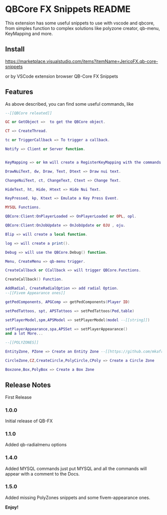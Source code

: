 # QBCore FX Snippets README

This extension has some useful snippets to use with vscode and qbcore, from simples function to complex solutions like polyzone creator, qb-menu, KeyMapping and more.

## Install

https://marketplace.visualstudio.com/items?itemName=JericoFX.qb-core-snippets

or by VSCode extension browser QB-Core FX Snippets

## Features

As above described, you can find some useful commands, like

```lua
--[[QBCore releated]]

GC or GetObject =>  to get the QBCore object.

CT => CreateThread.

tc or TriggerCallback => To trigger a callback.

Notify => Client or Server function.


KeyMapping => or km will create a RegisterKeyMapping with the commands and a link to the fivem Docs.

DrawNuiText, dw, Draw, Text, Dtext => Draw nui text.

ChangeNuiText, ct, ChangeText, Ctext => Change Text.

HideText, ht, Hide, Htext => Hide Nui Text.

KeyPressed, kp, Ktext => Emulate a Key Press Event.

MYSQL Functions.

QBCore:Client:OnPlayerLoaded => OnPlayerLoaded or OPL, opl.

QBCore:Client:OnJobUpdate => OnJobUpdate or OJU , oju.

Blip => will create a local function.

log => will create a print().

Debug => will use the QBCore.Debug() function.

Menu, CreateMenu => qb-menu trigger.

CreateCallback or CCallback => will trigger QBCore.Functions.

CreateCallback() Function.

AddRadial, CreateRadialOption => add radial Option.
--[[Fivem Appearance ones]]

getPedComponents, APGComp => getPedComponents(Player ID)

setPedTattoos, spt, APSTattoos => setPedTattoos(Ped,table)

setPlayerModel,spm,APSModel => setPlayerModel(model --[[string]])

setPlayerAppearance,spa,APSSet => setPlayerAppearance()
and a lot More...

--[[POLYZONES]]

EntityZone, PZone => Create an Entity Zone --[[https://github.com/mkafrin/PolyZone/wiki/EntityZone]]

CircleZone,CZ,CreateCircle,PolyCircle,CPoly => Create a Circle Zone

Boxzone,Box,PolyBox => Create a Box Zone

```

## Release Notes

First Release

### 1.0.0

Initial release of QB-FX

### 1.1.0

Added qb-radialmenu options

### 1.4.0

Added MYSQL commands just put MYSQL and all the commands will appear with a comment to the Docs.

### 1.5.0

Added missing PolyZones snippets and some fivem-appearance ones.

**Enjoy!**
